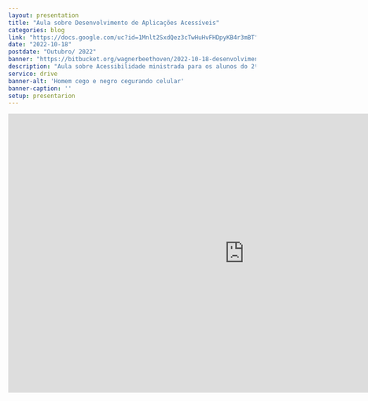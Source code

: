 ```yaml
---
layout: presentation
title: "Aula sobre Desenvolvimento de Aplicações Acessíveis" 
categories: blog
link: "https://docs.google.com/uc?id=1Mnlt2SxdQez3cTwHuHvFHDpyKB4r3mBT"
date: "2022-10-18"
postdate: "Outubro/ 2022"
banner: "https://bitbucket.org/wagnerbeethoven/2022-10-18-desenvolvimento-de-aplicacoes-acessiveis.md/raw/e9f60f5842b33e72c5f34feb1e7e6111bc9c578d/close-up-blind-man-holding-smartphone_23-2148884021.jpg"
description: "Aula sobre Acessibilidade ministrada para os alunos do 2º período do curso de Sistema da Informação da Uninassau"
servico: drive
banner-alt: 'Homem cego e negro cegurando celular'
banner-caption: ''
setup: presentarion
---
```


<iframe src="https://docs.google.com/presentation/d/e/2PACX-1vRMO9Y6EpfGQ2PVFY9nwdN0MWGrfvTcizk8LRucu1AvsY6_RLnTz-_YhZxIwFzGbfAIhn2GAqkU-kjx/embed?start=false&loop=false&delayms=3000" frameborder="0" width="960" height="569" allowfullscreen="true" mozallowfullscreen="true" webkitallowfullscreen="true"></iframe>
